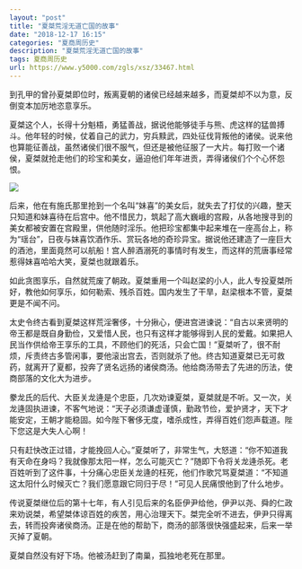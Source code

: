 ```yaml
---
layout: "post"
title: "夏桀荒淫无道亡国的故事"
date: "2018-12-17 16:15"
categories: "夏商周历史"
description: "夏桀荒淫无道亡国的故事"
tags: 夏商周历史
url: https://www.y5000.com/zgls/xsz/33467.html
---
```






到孔甲的曾孙夏桀即位时，叛离夏朝的诸侯已经越来越多，而夏桀却不以为意，反倒变本加厉地恣意享乐。

夏桀这个人，长得十分魁梧，勇猛善战，据说他能够徒手与熊、虎这样的猛兽搏斗。他年轻的时候，仗着自己的武力，穷兵黩武，四处征伐背叛他的诸侯。说来他也算能征善战，虽然诸侯们很不服气，但还是被他征服了一大片。每打败一个诸侯，夏桀就抢走他们的珍宝和美女，逼迫他们年年进贡，弄得诸侯们个个心怀怨恨。

![](https://img.y5000.com/uploads/allimg/180920/8-1P9201HS51E.jpg)

后来，他在有施氏那里抢到一个名叫“妹喜”的美女后，就失去了打仗的兴趣，整天只知道和妹喜待在后宫中。他不惜民力，筑起了高大巍峨的宫殿，从各地搜寻到的美女都被安置在宫殿里，供他随时淫乐。他把珍宝都集中起来堆在一座高台上，称为“瑶台”，日夜与妺喜饮酒作乐、赏玩各地的奇珍异宝。据说他还建造了一座巨大的酒池，里面竟然可以航船！宫人醉酒溺死的事情时有发生，而这样的荒唐事经常惹得妹喜哈哈大笑，夏桀也就跟着乐。

如此贪图享乐，自然就荒废了朝政。夏桀重用一个叫赵梁的小人，此人专投夏桀所好，教他如何享乐，如何勒索、残杀百姓。国内发生了干旱，赵梁根本不管，夏桀更是不闻不问。

太史令终古看到夏桀这样荒淫奢侈，十分揪心，便进宫进谏说：“自古以来贤明的帝王都是既自身勤俭，又爱惜人民，也只有这样才能够得到人民的爱戴。如果把人民当作供给帝王享乐的工具，不顾他们的死活，只会亡国！”夏桀听了，很不耐烦，斥责终古多管闲事，要他滚出宫去，否则就杀了他。终古知道夏桀已无可救药，就离开了夏都，投奔了贤名远扬的诸侯商汤。他给商汤带去了先进的历法，使商部落的文化大为进步。

豢龙氏的后代、大臣关龙逄是个忠臣，几次劝谏夏桀，夏桀就是不听。又一次，关龙逄固执进谏，不客气地说：“天子必须谦虚谨慎，勤政节俭，爱护贤才，天下才能安定，王朝才能稳固。如今陛下奢侈无度，嗜杀成性，弄得百姓们怨声载道。陛下您这是大失人心啊！

只有赶快改正过错，才能挽回人心。”夏桀听了，非常生气，大怒道：“你不知道我有天命在身吗？我就像那太阳一样，怎么可能灭亡？”随即下令将关龙逄杀死。老百姓听到了这件事，十分痛心忠臣关龙逄的枉死，他们作歌咒骂夏桀道：“不知道这太阳什么时候灭亡？我们愿意跟它同归于尽！”可见人民痛恨他到了什么地步。

传说夏桀继位后的第十七年，有人引见后来的名臣伊尹给他，伊尹以尧、舜的仁政来劝说桀，希望桀体谅百姓的疾苦，用心治理天下。桀完全听不进去，伊尹只得离去，转而投奔诸侯商汤。正是在他的帮助下，商汤的部落很快强盛起来，后来一举灭掉了夏朝。

夏桀自然没有好下场。他被汤赶到了南巢，孤独地老死在那里。
